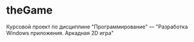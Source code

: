 # theGame
Курсовой проект по дисциплине "Программирование" — "Разработка Windows приложения. Аркадная 2D игра"

